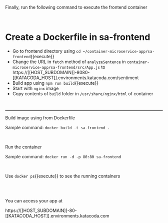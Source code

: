 Finally, run the following command to execute the frontend container

<br/>

# Create a Dockerfile in sa-frontend

- Go to frontend directory using `cd ~/container-microservice-app/sa-frontend`{{execute}} 
- Change the URL in `fetch` method of `analyzeSentence` in `container-microservice-app/sa-frontend/src/App.js` to https://[[HOST_SUBDOMAIN]]-8080-[[KATACODA_HOST]].environments.katacoda.com/sentiment
- Build app using `npm run build`{{execute}}  
- Start with `nginx` image 
- Copy contents of `build` folder in `/usr/share/nginx/html` of container

<br/>


---


Build image using from Dockerfile


Sample command: `docker build -t sa-frontend .`

<br/>

Run the container


Sample command: `docker run -d -p 80:80 sa-frontend`

<br/>


Use `docker ps`{{execute}} to see the running containers


<br/><br/>


You can access your app at


https://[[HOST_SUBDOMAIN]]-80-[[KATACODA_HOST]].environments.katacoda.com
